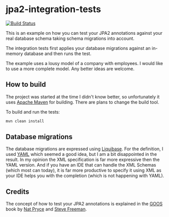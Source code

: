 # jpa2-integration-tests

[![Build Status](https://travis-ci.org/thinkinglabs/jpa2-integration-tests.svg?branch=master)](https://travis-ci.org/thinkinglabs/jpa2-integration-tests)

This is an example on how you can test your JPA2 annotations against your real database schema taking schema migrations into account.

The integration tests first applies your database migrations against an in-memory database and
then runs the test.

The example uses a lousy model of a company with employees. I would like to use a more complete model. Any
better ideas are welcome.

## How to build

The project was started at the time I didn't know better, so unfortunately it uses
[Apache Maven](https://maven.apache.org/) for building. There are plans to change the build tool.

To build and run the tests:

```bash
mvn clean install
```

## Database migrations

The database migrations are expressed using [Liquibase](http://www.liquibase.org/). For the definition,
I used [YAML](http://yaml.org/) which seemed a good idea, but I am a bit disappointed in the result. In my opinion
the XML specification is far more expressive then the YAML version. And if you have an IDE that can handle the XML Schemas
(which most can today), it is far more productive to specify it using XML as your IDE helps you with the completion (which is not
happening with YAML).

## Credits

The concept of how to test your JPA2 annotations is explained in the [GOOS](http://www.growing-object-oriented-software.com/)
book by [Nat Pryce](http://www.natpryce.com/) and [Steve Freeman](http://higherorderlogic.com/).
